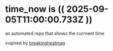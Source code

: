 # time_now is (( 2025-09-05T11:00:00.733Z ))

an automated repo that shows the currnent time

inspired by [breakingheatmap](https://github.com/breakingheatmap/breakingheatmap)